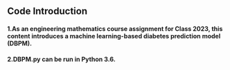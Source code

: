 ## Code  Introduction

#### 1.As an engineering mathematics course assignment for Class 2023, this content introduces a machine learning-based diabetes prediction model (DBPM).

#### 2.DBPM.py can be run in Python 3.6.



